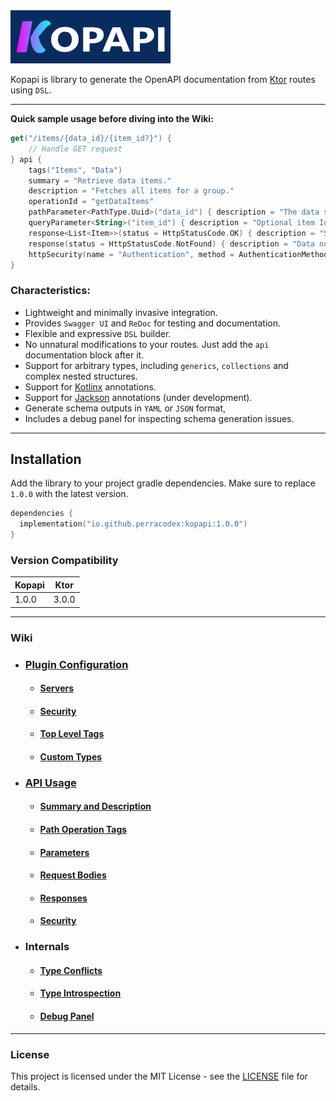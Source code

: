 <a href="https://github.com/perracodex/kopapi">
    <img src=".wiki/images/logo.png" width="256" alt="Kopapi">
</a>

Kopapi is library to generate the OpenAPI documentation from [Ktor](https://ktor.io/) routes using `DSL`.

---

**Quick sample usage before diving into the Wiki:**

```kotlin
get("/items/{data_id}/{item_id?}") {
    // Handle GET request
} api {
    tags("Items", "Data")
    summary = "Retrieve data items."
    description = "Fetches all items for a group."
    operationId = "getDataItems"
    pathParameter<PathType.Uuid>("data_id") { description = "The data set Id." }
    queryParameter<String>("item_id") { description = "Optional item Id to locate." }
    response<List<Item>>(status = HttpStatusCode.OK) { description = "Successful fetch." }
    response(status = HttpStatusCode.NotFound) { description = "Data not found." }
    httpSecurity(name = "Authentication", method = AuthenticationMethod.BEARER) { description = "Access to data." }
}
```

### Characteristics:

* Lightweight and minimally invasive integration.
* Provides `Swagger UI` and `ReDoc` for testing and documentation.
* Flexible and expressive `DSL` builder.
* No unnatural modifications to your routes. Just add the `api` documentation block after it.
* Support for arbitrary types, including `generics`, `collections` and complex nested structures.
* Support for [Kotlinx](https://github.com/Kotlin/kotlinx.serialization) annotations.
* Support for [Jackson](https://github.com/FasterXML/jackson-module-kotlin) annotations (under development).
* Generate schema outputs in `YAML` or `JSON` format,
* Includes a debug panel for inspecting schema generation issues.

---

## Installation

Add the library to your project gradle dependencies. Make sure to replace `1.0.0` with the latest version.

```kotlin
dependencies {
  implementation("io.github.perracodex:kopapi:1.0.0")
}
```

### Version Compatibility

| **Kopapi** | **Ktor** |
|------------|----------|
| 1.0.0      | 3.0.0    |

---

### Wiki

* ### [Plugin Configuration](./.wiki/01.0.plugin-configuration.md)
  - #### [Servers](./.wiki/01.1.servers.md)
  - #### [Security](./.wiki/01.2.security.md)
  - #### [Top Level Tags](./.wiki/01.3.tags.md)
  - #### [Custom Types](./.wiki/01.4.custom-types)

* ### [API Usage](./.wiki/02.0.api-usage.md)
  - #### [Summary and Description](./.wiki/02.1.api-usage-summary-description.md)
  - #### [Path Operation Tags](./.wiki/02.2.api-usage-tags.md)
  - #### [Parameters](./.wiki/02.3.api-usage-parameters.md)
  - #### [Request Bodies](./.wiki/02.4.api-usage-request-body.md)
  - #### [Responses](./.wiki/02.5.api-usage-responses.md)
  - #### [Security](./.wiki/02.6.api-usage-security.md)

* ### Internals
  - #### [Type Conflicts](./.wiki/03.type-conflicts.md)
  - #### [Type Introspection](./.wiki/04.type-introspection.md)
  - #### [Debug Panel](./.wiki/05.debug-panel.md)

---

### License

This project is licensed under the MIT License - see the [LICENSE](LICENSE) file for details.

